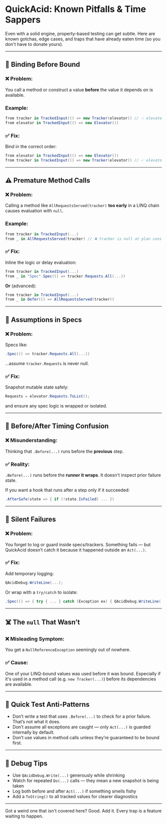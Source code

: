 # QuickAcid: Known Pitfalls & Time Sappers

Even with a solid engine, property-based testing can get subtle. Here are known gotchas, edge cases, and traps that have already eaten time (so you don't have to donate yours).

---

## 🔁 Binding Before Bound

### ❌ Problem:
You call a method or construct a value **before** the value it depends on is available.

### Example:
```csharp
from tracker in TrackedInput(() => new Tracker(elevator)) // 💥 elevator is not yet bound
from elevator in TrackedInput(() => new Elevator())
```

### ✅ Fix:
Bind in the correct order:
```csharp
from elevator in TrackedInput(() => new Elevator())
from tracker in TrackedInput(() => new Tracker(elevator)) // ✅ elevator is now in scope
```

---

## ⚠️ Premature Method Calls

### ❌ Problem:
Calling a method like `AllRequestsServed(tracker)` **too early** in a LINQ chain causes evaluation with `null`.

### Example:
```csharp
from tracker in TrackedInput(...)
from _ in AllRequestsServed(tracker) // ❌ tracker is null at plan construction time
```

### ✅ Fix:
Inline the logic or delay evaluation:
```csharp
from tracker in TrackedInput(...)
from _ in "Spec".Spec(() => tracker.Requests.All(...))
```

**Or** (advanced):
```csharp
from tracker in TrackedInput(...)
from _ in Defer(() => AllRequestsServed(tracker))
```

---

## 🧨 Assumptions in Specs

### ❌ Problem:
Specs like:
```csharp
.Spec(() => tracker.Requests.All(...))
```
...assume `tracker.Requests` is never null.

### ✅ Fix:
Snapshot mutable state safely:
```csharp
Requests = elevator.Requests.ToList();
```
and ensure any spec logic is wrapped or isolated.

---

## 🧠 Before/After Timing Confusion

### ❌ Misunderstanding:
Thinking that `.Before(...)` runs before the **previous** step.

### ✅ Reality:
`.Before(...)` runs before the **runner it wraps**. It doesn't inspect prior failure state.

If you want a hook that runs after a step only if it succeeded:
```csharp
.AfterSafe(state => { if (!state.IsFailed) ... })
```

---

## 🦗 Silent Failures

### ❌ Problem:
You forget to log or guard inside specs/trackers. Something fails — but QuickAcid doesn’t catch it because it happened outside an `Act(...)`.

### ✅ Fix:
Add temporary logging:
```csharp
QAcidDebug.WriteLine(...);
```
Or wrap with a `try/catch` to isolate:
```csharp
.Spec(() => { try { ... } catch (Exception ex) { QAcidDebug.WriteLine(...); throw; } })
```

---

## ☠️ The `null` That Wasn’t

### ❌ Misleading Symptom:
You get a `NullReferenceException` seemingly out of nowhere.

### ✅ Cause:
One of your LINQ-bound values was used before it was bound. Especially if it's used in a method call (e.g. `new Tracker(...)`) before its dependencies are available.

---

## 🧪 Quick Test Anti-Patterns

- Don’t write a test that uses `.Before(...)` to check for a prior failure. That’s not what it does.
- Don’t assume all exceptions are caught — only `Act(...)` is guarded internally by default.
- Don’t use values in method calls unless they’re guaranteed to be bound first.

---

## 🧼 Debug Tips

- Use `QAcidDebug.Write(...)` generously while shrinking
- Watch for repeated `Do(...)` calls — they mean a new snapshot is being taken
- Log both before and after `Act(...)` if something smells fishy
- Add a `ToString()` to all tracked values for clearer diagnostics

---

Got a weird one that isn't covered here? Good. Add it. Every trap is a feature waiting to happen.

